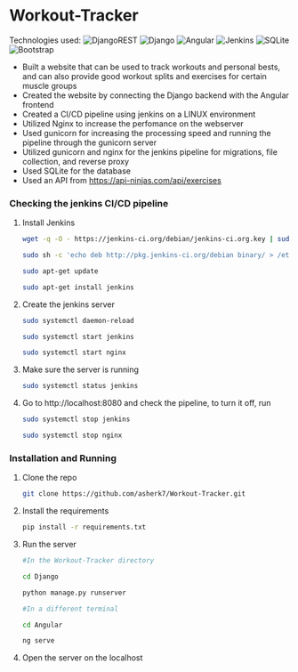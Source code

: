 # Workout-Tracker
Technologies used: ![DjangoREST](https://img.shields.io/badge/DJANGO-REST-ff1709?style=for-the-badge&logo=django&logoColor=white&color=ff1709&labelColor=gray) ![Django](https://img.shields.io/badge/django-%23092E20.svg?style=for-the-badge&logo=django&logoColor=white) ![Angular](https://img.shields.io/badge/angular-%23DD0031.svg?style=for-the-badge&logo=angular&logoColor=white) ![Jenkins](https://img.shields.io/badge/jenkins-%232C5263.svg?style=for-the-badge&logo=jenkins&logoColor=white) ![SQLite](https://img.shields.io/badge/sqlite-%2307405e.svg?style=for-the-badge&logo=sqlite&logoColor=white) ![Bootstrap](https://img.shields.io/badge/bootstrap-%23563D7C.svg?style=for-the-badge&logo=bootstrap&logoColor=white)  
* Built a website that can be used to track workouts and personal bests, and can also provide good workout splits and exercises for certain muscle groups  
* Created the website by connecting the Django backend with the Angular frontend  
* Created a CI/CD pipeline using jenkins on a LINUX environment  
* Utilized Nginx to increase the perfomance on the webserver  
* Used gunicorn for increasing the processing speed and running the pipeline through the gunicorn server
* Utilized gunicorn and nginx for the jenkins pipeline for migrations, file collection, and reverse proxy
* Used SQLite for the database  
* Used an API from https://api-ninjas.com/api/exercises

### Checking the jenkins CI/CD pipeline

1. Install Jenkins
    ```sh
    wget -q -O - https://jenkins-ci.org/debian/jenkins-ci.org.key | sudo apt-key add -

    sudo sh -c 'echo deb http://pkg.jenkins-ci.org/debian binary/ > /etc/apt/sources.list.d/jenkins.list'

    sudo apt-get update

    sudo apt-get install jenkins
    ```
2. Create the jenkins server
    ```sh
    sudo systemctl daemon-reload

    sudo systemctl start jenkins

    sudo systemctl start nginx
    ```
3. Make sure the server is running
    ```sh
    sudo systemctl status jenkins
    ```
4. Go to http://localhost:8080 and check the pipeline, to turn it off, run
    ```sh
    sudo systemctl stop jenkins

    sudo systemctl stop nginx
    ```

### Installation and Running
 
1. Clone the repo
   ```sh
   git clone https://github.com/asherk7/Workout-Tracker.git
   ```
2. Install the requirements
    ```sh
    pip install -r requirements.txt
    ```
3. Run the server
   ```sh
   #In the Workout-Tracker directory
   
   cd Django

   python manage.py runserver
   
   #In a different terminal

   cd Angular

   ng serve 
   ```
4. Open the server on the localhost
